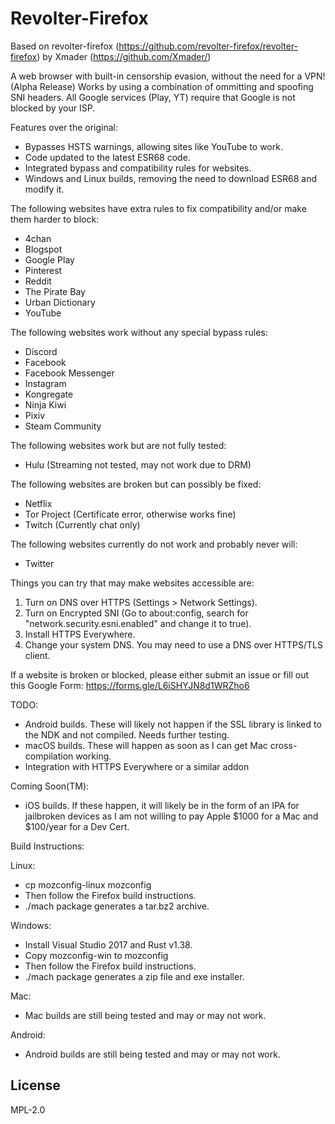 
# Revolter-Firefox

Based on revolter-firefox (https://github.com/revolter-firefox/revolter-firefox) by Xmader (https://github.com/Xmader/)

A web browser with built-in censorship evasion, without the need for a VPN! (Alpha Release)
Works by using a combination of ommitting and spoofing SNI headers.
All Google services (Play, YT) require that Google is not blocked by your ISP.

Features over the original:
 - Bypasses HSTS warnings, allowing sites like YouTube to work.
 - Code updated to the latest ESR68 code.
 - Integrated bypass and compatibility rules for websites.
 - Windows and Linux builds, removing the need to download ESR68 and modify it.

The following websites have extra rules to fix compatibility and/or make them harder to block:
 - 4chan
 - Blogspot
 - Google Play
 - Pinterest
 - Reddit
 - The Pirate Bay
 - Urban Dictionary
 - YouTube

The following websites work without any special bypass rules:
 - Discord
 - Facebook
 - Facebook Messenger
 - Instagram
 - Kongregate
 - Ninja Kiwi
 - Pixiv
 - Steam Community

The following websites work but are not fully tested:
 - Hulu (Streaming not tested, may not work due to DRM)

The following websites are broken but can possibly be fixed:
 - Netflix
 - Tor Project (Certificate error, otherwise works fine)
 - Twitch (Currently chat only)

The following websites currently do not work and probably never will:
 - Twitter

Things you can try that may make websites accessible are:
 1. Turn on DNS over HTTPS (Settings > Network Settings).
 2. Turn on Encrypted SNI (Go to about:config, search for "network.security.esni.enabled" and change it to true).
 3. Install HTTPS Everywhere.
 4. Change your system DNS. You may need to use a DNS over HTTPS/TLS client.

If a website is broken or blocked, please either submit an issue or fill out this Google Form:
https://forms.gle/L6iSHYJN8d1WRZho6

TODO:
 - Android builds. These will likely not happen if the SSL library is linked to the NDK and not compiled. Needs further testing.
 - macOS builds. These will happen as soon as I can get Mac cross-compilation working.
 - Integration with HTTPS Everywhere or a similar addon

Coming Soon(TM):
 - iOS builds. If these happen, it will likely be in the form of an IPA for jailbroken devices as I am not willing to pay Apple $1000 for a Mac and $100/year for a Dev Cert.

Build Instructions:

Linux:
 - cp mozconfig-linux mozconfig
 - Then follow the Firefox build instructions.
 - ./mach package generates a tar.bz2 archive.

Windows:
 - Install Visual Studio 2017 and Rust v1.38.
 - Copy mozconfig-win to mozconfig
 - Then follow the Firefox build instructions.
 - ./mach package generates a zip file and exe installer.

Mac:
 - Mac builds are still being tested and may or may not work.

Android:
 - Android builds are still being tested and may or may not work.

## License

MPL-2.0

